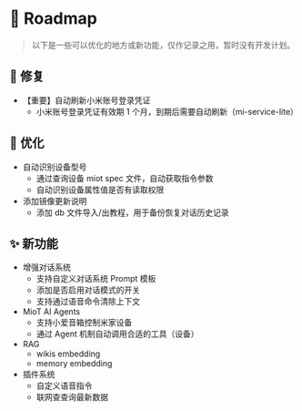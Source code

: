 # 🚀 Roadmap

> 以下是一些可以优化的地方或新功能，仅作记录之用，暂时没有开发计划。

## 🐛 修复

- 【重要】自动刷新小米账号登录凭证
  - 小米账号登录凭证有效期 1 个月，到期后需要自动刷新（mi-service-lite）

## 💪 优化

- 自动识别设备型号
  - 通过查询设备 miot spec 文件，自动获取指令参数
  - 自动识别设备属性值是否有读取权限
- 添加镜像更新说明
  - 添加 db 文件导入/出教程，用于备份恢复对话历史记录

## ✨ 新功能

- 增强对话系统
  - 支持自定义对话系统 Prompt 模板
  - 添加是否启用对话模式的开关
  - 支持通过语音命令清除上下文
- MioT AI Agents
  - 支持小爱音箱控制米家设备
  - 通过 Agent 机制自动调用合适的工具（设备）
- RAG
  - wikis embedding
  - memory embedding
- 插件系统
  - 自定义语音指令
  - 联网查查询最新数据
